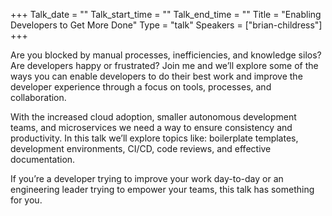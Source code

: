 +++
Talk_date = ""
Talk_start_time = ""
Talk_end_time = ""
Title = "Enabling Developers to Get More Done"
Type = "talk"
Speakers = ["brian-childress"]
+++

Are you blocked by manual processes, inefficiencies, and knowledge silos? Are developers happy or frustrated? Join me and we’ll explore some of the ways you can enable developers to do their best work and improve the developer experience through a focus on tools, processes, and collaboration.

With the increased cloud adoption, smaller autonomous development teams, and microservices we need a way to ensure consistency and productivity. In this talk we’ll explore topics like: boilerplate templates, development environments, CI/CD, code reviews, and effective documentation.

If you’re a developer trying to improve your work day-to-day or an engineering leader trying to empower your teams, this talk has something for you.